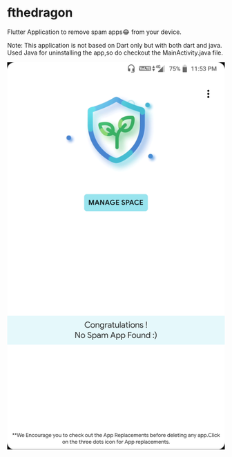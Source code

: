# fthedragon

Flutter Application to remove spam apps😂 from your device.

Note: This application is not based on Dart only but with both dart and java. Used Java for uninstalling the app,so do checkout the MainActivity.java file.

![](Screenshots/ss.png)

